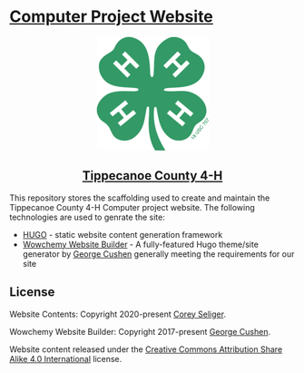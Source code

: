 # [Computer Project Website](https://tippe4hcomp.org/)

<div align="center">

[![4-H Logo](https://raw.githubusercontent.com/seliger/tippe4hcomp/master/static/img/4h-clover-small.png)](https://extension.purdue.edu/Tippecanoe/article/35235)

## [Tippecanoe County 4-H](https://extension.purdue.edu/Tippecanoe/article/35235)

</div>

This repository stores the scaffolding used to create and maintain the Tippecanoe County 4-H Computer project website. The following technologies are used to genrate the site:

* [HUGO](https://gohugo.io/) - static website content generation framework
* [Wowchemy Website Builder](https://wowchemy.com/) - A fully-featured Hugo theme/site generator by [George Cushen](https://georgecushen.com/) generally meeting the requirements for our site


## License

Website Contents: Copyright 2020-present [Corey Seliger](https://seliger.me).

Wowchemy Website Builder: Copyright 2017-present [George Cushen](https://georgecushen.com).

Website content released under the [Creative Commons Attribution Share Alike 4.0 International](https://github.com/seliger/tippe4hcomp/blob/master/LICENSE.md) license.
